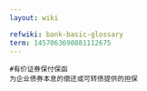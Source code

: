 ```yaml
---
layout: wiki

refwiki: bank-basic-glossary
term: 1457063690881112675
---
```


```
#有价证券保付保函 
为企业债券本息的偿还或可转债提供的担保

```